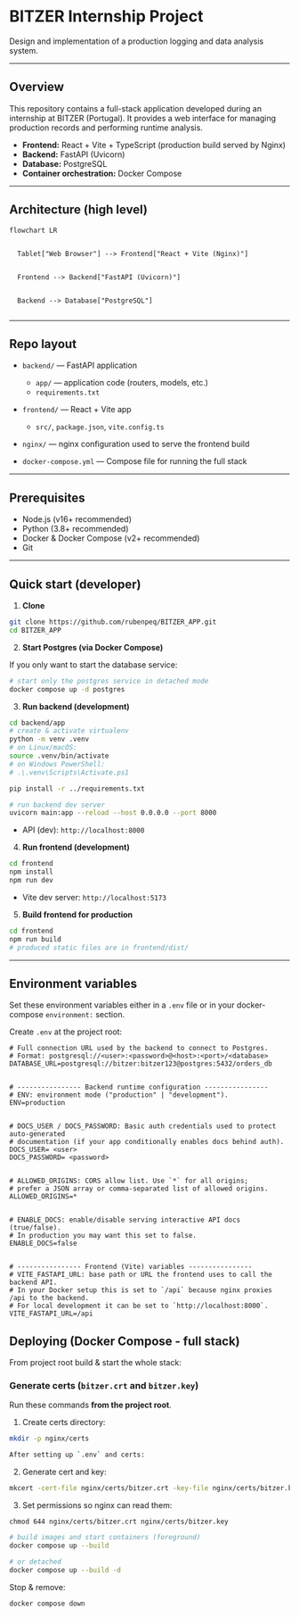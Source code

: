 # BITZER Internship Project

Design and implementation of a production logging and data analysis system.

---

## Overview

This repository contains a full-stack application developed during an internship at BITZER (Portugal). It provides a web interface for managing production records and performing runtime analysis.

* **Frontend:** React + Vite + TypeScript (production build served by Nginx)
* **Backend:** FastAPI (Uvicorn)
* **Database:** PostgreSQL
* **Container orchestration:** Docker Compose

---

## Architecture (high level)

```mermaid
flowchart LR


  Tablet["Web Browser"] --> Frontend["React + Vite (Nginx)"]


  Frontend --> Backend["FastAPI (Uvicorn)"]


  Backend --> Database["PostgreSQL"]


```

---

## Repo layout

* `backend/` — FastAPI application

  * `app/` — application code (routers, models, etc.)
  * `requirements.txt`
* `frontend/` — React + Vite app

  * `src/`, `package.json`, `vite.config.ts`
* `nginx/` — nginx configuration used to serve the frontend build
* `docker-compose.yml` — Compose file for running the full stack

---

## Prerequisites

* Node.js (v16+ recommended)
* Python (3.8+ recommended)
* Docker & Docker Compose (v2+ recommended)
* Git

---

## Quick start (developer)

1. **Clone**

```bash
git clone https://github.com/rubenpeq/BITZER_APP.git
cd BITZER_APP
```

2. **Start Postgres (via Docker Compose)**

If you only want to start the database service:

```bash
# start only the postgres service in detached mode
docker compose up -d postgres
```

3. **Run backend (development)**

```bash
cd backend/app
# create & activate virtualenv
python -m venv .venv
# on Linux/macOS:
source .venv/bin/activate
# on Windows PowerShell:
# .\.venv\Scripts\Activate.ps1

pip install -r ../requirements.txt

# run backend dev server
uvicorn main:app --reload --host 0.0.0.0 --port 8000
```

* API (dev): `http://localhost:8000`

4. **Run frontend (development)**

```bash
cd frontend
npm install
npm run dev
```

* Vite dev server: `http://localhost:5173`

5. **Build frontend for production**

```bash
cd frontend
npm run build
# produced static files are in frontend/dist/
```

---

## Environment variables

Set these environment variables either in a `.env` file or in your docker-compose `environment:` section.

Create `.env` at the project root:

```
# Full connection URL used by the backend to connect to Postgres.
# Format: postgresql://<user>:<password>@<host>:<port>/<database>
DATABASE_URL=postgresql://bitzer:bitzer123@postgres:5432/orders_db


# ---------------- Backend runtime configuration ----------------
# ENV: environment mode ("production" | "development").
ENV=production


# DOCS_USER / DOCS_PASSWORD: Basic auth credentials used to protect auto-generated
# documentation (if your app conditionally enables docs behind auth).
DOCS_USER= <user>
DOCS_PASSWORD= <password>


# ALLOWED_ORIGINS: CORS allow list. Use `*` for all origins;
# prefer a JSON array or comma-separated list of allowed origins.
ALLOWED_ORIGINS=*


# ENABLE_DOCS: enable/disable serving interactive API docs (true/false).
# In production you may want this set to false.
ENABLE_DOCS=false


# ---------------- Frontend (Vite) variables ----------------
# VITE_FASTAPI_URL: base path or URL the frontend uses to call the backend API.
# In your Docker setup this is set to `/api` because nginx proxies /api to the backend.
# For local development it can be set to `http://localhost:8000`.
VITE_FASTAPI_URL=/api
```

## Deploying (Docker Compose - full stack)

From project root build & start the whole stack:

### Generate certs (`bitzer.crt` and `bitzer.key`)

Run these commands **from the project root**.

1. Create certs directory:
```bash
mkdir -p nginx/certs

After setting up `.env` and certs:
```

2. Generate cert and key:
```bash
mkcert -cert-file nginx/certs/bitzer.crt -key-file nginx/certs/bitzer.key localhost 127.0.0.1 ::1
```

3. Set permissions so nginx can read them:
```
chmod 644 nginx/certs/bitzer.crt nginx/certs/bitzer.key
```

```bash
# build images and start containers (foreground)
docker compose up --build

# or detached
docker compose up --build -d
```

Stop & remove:

```bash
docker compose down
```
